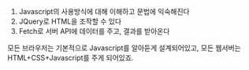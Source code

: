 1. Javascript의 사용방식에 대해 이해하고 문법에 익숙해진다
2. JQuery로 HTML을 조작할 수 있다
3. Fetch로 서버 API에 데이터를 주고, 결과를 받아온다

모든 브라우저는 기본적으로 Javascript를 알아듣게 설계되어있고, 모든 웹서버는 HTML+CSS+Javascript를 주게 되어있죠.
